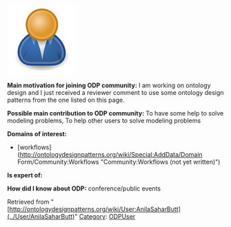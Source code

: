 [![Image:ODPUser.png](../images/a/a6/ODPUser.png)](../Image/ODPUser.png "Image:ODPUser.png")




  





__Main motivation for joining ODP community:__ I am working on ontology design and I just received a reviewer comment to use some ontology design patterns from the one listed on this page.


__Possible main contribution to ODP community:__ To have some help to solve modeling problems, To help other users to solve modeling problems


__Domains of interest:__



* [workflows](http://ontologydesignpatterns.org/wiki/Special:AddData/Domain Form/Community:Workflows "Community:Workflows (not yet written)")


__Is expert of:__


  

__How did I know about ODP:__ conference/public events






Retrieved from "[http://ontologydesignpatterns.org/wiki/User:AnilaSaharButt](../User/AnilaSaharButt)"
 [Category](http://ontologydesignpatterns.org/wiki/Special:Categories "Special:Categories"): [ODPUser](../Category/ODPUser "Category:ODPUser")